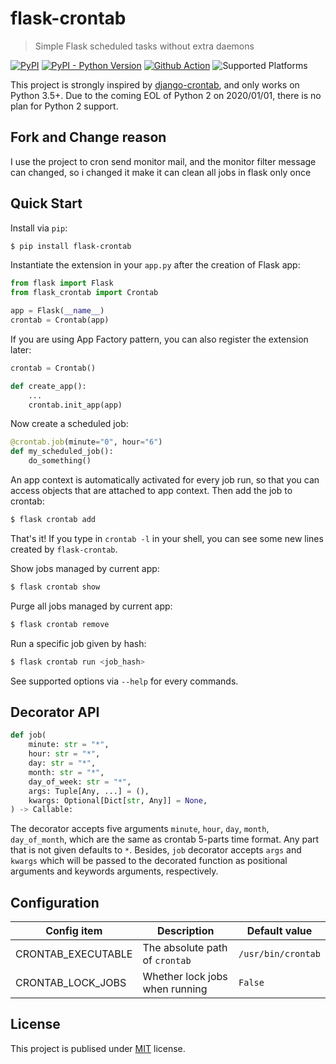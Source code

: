 # flask-crontab

> Simple Flask scheduled tasks without extra daemons

[![PyPI](https://img.shields.io/pypi/v/flask-crontab)](https://pypi.org/project/flask-crontab) [![PyPI - Python Version](https://img.shields.io/pypi/pyversions/flask-crontab)](https://pypi.org/project/flask-crontab) [![Github Action](https://github.com/frostming/flask-crontab/workflows/Continuous%20Integration/badge.svg)](https://github.com/frostming/flask-crontab/actions?query=workflow%3A%22Continuous+Integration%22) ![Supported Platforms](https://img.shields.io/badge/platform-Linux%20%7C%20macOS-lightgrey)

This project is strongly inspired by [django-crontab](https://github.com/kraiz/django-crontab), and only works on Python 3.5+.
Due to the coming EOL of Python 2 on 2020/01/01, there is no plan for Python 2 support.

## Fork and Change reason
I use the project to cron send monitor mail, and the monitor filter message can changed, so i changed it make it can clean all jobs in flask only once


## Quick Start

Install via `pip`:

```bash
$ pip install flask-crontab
```

Instantiate the extension in your `app.py` after the creation of Flask app:

```python
from flask import Flask
from flask_crontab import Crontab

app = Flask(__name__)
crontab = Crontab(app)
```

If you are using App Factory pattern, you can also register the extension later:

```python
crontab = Crontab()

def create_app():
    ...
    crontab.init_app(app)
```

Now create a scheduled job:

```python
@crontab.job(minute="0", hour="6")
def my_scheduled_job():
    do_something()
```

An app context is automatically activated for every job run, so that you can access objects that are attached to app context.
Then add the job to crontab:

```bash
$ flask crontab add
```

That's it! If you type in `crontab -l` in your shell, you can see some new lines created by `flask-crontab`.

Show jobs managed by current app:

```bash
$ flask crontab show
```

Purge all jobs managed by current app:

```bash
$ flask crontab remove
```

Run a specific job given by hash:

```bash
$ flask crontab run <job_hash>
```

See supported options via `--help` for every commands.

## Decorator API

```python
def job(
    minute: str = "*",
    hour: str = "*",
    day: str = "*",
    month: str = "*",
    day_of_week: str = "*",
    args: Tuple[Any, ...] = (),
    kwargs: Optional[Dict[str, Any]] = None,
) -> Callable:
```

The decorator accepts five arguments `minute`, `hour`, `day`, `month`, `day_of_month`, which are the same as crontab 5-parts time format. Any part that is not given defaults to `*`.
Besides, `job` decorator accepts `args` and `kwargs` which will be passed to the decorated function as positional arguments and keywords arguments, respectively.

## Configuration

| Config item        | Description                    | Default value      |
| ------------------ | ------------------------------ | ------------------ |
| CRONTAB_EXECUTABLE | The absolute path of `crontab` | `/usr/bin/crontab` |
| CRONTAB_LOCK_JOBS  | Whether lock jobs when running | `False`            |

## License

This project is publised under [MIT](LICENSE) license.
